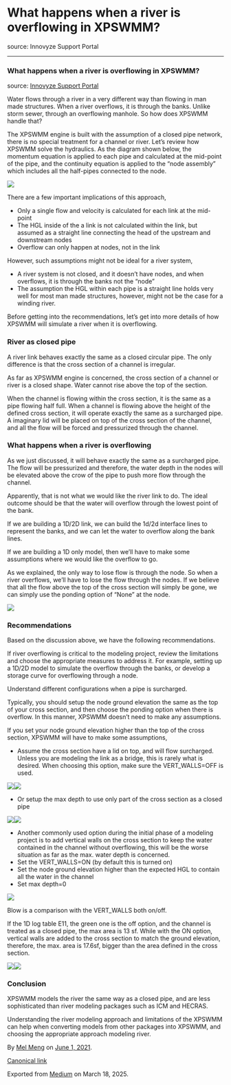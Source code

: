 # What happens when a river is overflowing in XPSWMM?

source: Innovyze Support Portal

---

### What happens when a river is overflowing in XPSWMM?

source: [Innovyze Support Portal](https://innovyze.force.com/support/s/article/What-happens-when-a-river-is-overflowing-in-XPSWMM)

Water flows through a river in a very different way than flowing in man made structures. When a river overflows, it is through the banks. Unlike storm sewer, through an overflowing manhole. So how does XPSWMM handle that?

The XPSWMM engine is built with the assumption of a closed pipe network, there is no special treatment for a channel or river. Let’s review how XPSWMM solve the hydraulics. As the diagram shown below, the momentum equation is applied to each pipe and calculated at the mid-point of the pipe, and the continuity equation is applied to the “node assembly” which includes all the half-pipes connected to the node.

![](images\1_APucOv05IsEHcX-ByQFirw.png)

There are a few important implications of this approach,

* Only a single flow and velocity is calculated for each link at the mid-point
* The HGL inside of the a link is not calculated within the link, but assumed as a straight line connecting the head of the upstream and downstream nodes
* Overflow can only happen at nodes, not in the link

However, such assumptions might not be ideal for a river system,

* A river system is not closed, and it doesn’t have nodes, and when overflows, it is through the banks not the “node”
* The assumption the HGL within each pipe is a straight line holds very well for most man made structures, however, might not be the case for a winding river.

Before getting into the recommendations, let’s get into more details of how XPSWMM will simulate a river when it is overflowing.

### River as closed pipe

A river link behaves exactly the same as a closed circular pipe. The only difference is that the cross section of a channel is irregular.

As far as XPSWMM engine is concerned, the cross section of a channel or river is a closed shape. Water cannot rise above the top of the section.

When the channel is flowing within the cross section, it is the same as a pipe flowing half full. When a channel is flowing above the height of the defined cross section, it will operate exactly the same as a surcharged pipe. A imaginary lid will be placed on top of the cross section of the channel, and all the flow will be forced and pressurized through the channel.

### What happens when a river is overflowing

As we just discussed, it will behave exactly the same as a surcharged pipe. The flow will be pressurized and therefore, the water depth in the nodes will be elevated above the crow of the pipe to push more flow through the channel.

Apparently, that is not what we would like the river link to do. The ideal outcome should be that the water will overflow through the lowest point of the bank.

If we are building a 1D/2D link, we can build the 1d/2d interface lines to represent the banks, and we can let the water to overflow along the bank lines.

If we are building a 1D only model, then we’ll have to make some assumptions where we would like the overflow to go.

As we explained, the only way to lose flow is through the node. So when a river overflows, we’ll have to lose the flow through the nodes. If we believe that all the flow above the top of the cross section will simply be gone, we can simply use the ponding option of “None” at the node.

![](images\1_NSzte4wCYZtDv3pOw4DNPw.png)

### Recommendations

Based on the discussion above, we have the following recommendations.

If river overflowing is critical to the modeling project, review the limitations and choose the appropriate measures to address it. For example, setting up a 1D/2D model to simulate the overflow through the banks, or develop a storage curve for overflowing through a node.

Understand different configurations when a pipe is surcharged.

Typically, you should setup the node ground elevation the same as the top of your cross section, and then choose the ponding option when there is overflow. In this manner, XPSWMM doesn’t need to make any assumptions.

If you set your node ground elevation higher than the top of the cross section, XPSWMM will have to make some assumptions,

* Assume the cross section have a lid on top, and will flow surcharged. Unless you are modeling the link as a bridge, this is rarely what is desired. When choosing this option, make sure the VERT\_WALLS=OFF is used.

![](images\1_P1WqTO49r0oA2pB8CyB8qw.png)![](images\1_F7pnxleOLp67rM5X9VuOUg.png)

* Or setup the max depth to use only part of the cross section as a closed pipe

![](images\1_oEd-HuzuFFmCjmIDz4DT3A.png)![](images\1_s04-sB44FNnV9Qwp4zVUtQ.png)

* Another commonly used option during the initial phase of a modeling project is to add vertical walls on the cross section to keep the water contained in the channel without overflowing, this will be the worse situation as far as the max. water depth is concerned.
* Set the VERT\_WALLS=ON (by default this is turned on)
* Set the node ground elevation higher than the expected HGL to contain all the water in the channel
* Set max depth=0

![](images\1_vSlOg_CZx3ApU4FpLLR-WQ.png)

Blow is a comparison with the VERT\_WALLS both on/off.

If the 1D log table E11, the green one is the off option, and the channel is treated as a closed pipe, the max area is 13 sf. While with the ON option, vertical walls are added to the cross section to match the ground elevation, therefore, the max. area is 17.6sf, bigger than the area defined in the cross section.

![](images\1_1NRjf8uxKNKQumt7l-fxzQ.png)![](images\1_PVcDKN-pPXhK_cEtWJRJ7Q.png)

### Conclusion

XPSWMM models the river the same way as a closed pipe, and are less sophisticated than river modeling packages such as ICM and HECRAS.

Understanding the river modeling approach and limitations of the XPSWMM can help when converting models from other packages into XPSWMM, and choosing the appropriate approach modeling river.

By [Mel Meng](https://medium.com/@mel-meng-pe) on [June 1, 2021](https://medium.com/p/425578f9bb00).

[Canonical link](https://medium.com/@mel-meng-pe/what-happens-when-a-river-is-overflowing-in-xpswmm-425578f9bb00)

Exported from [Medium](https://medium.com) on March 18, 2025.